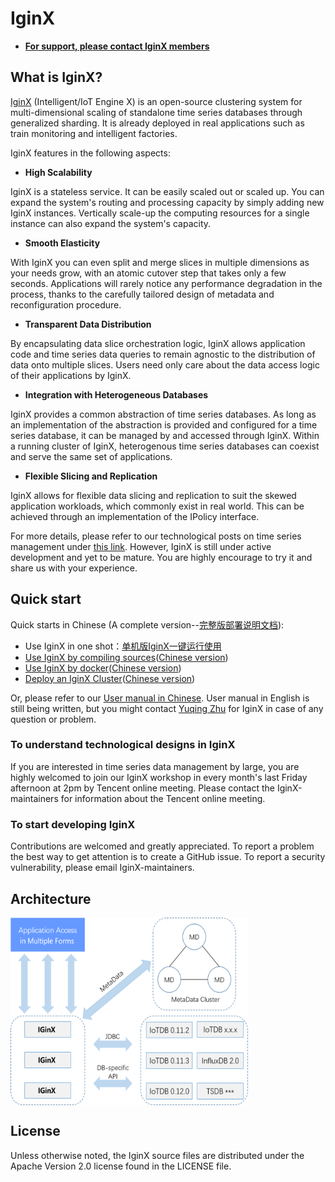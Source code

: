 # IginX

- [**For support, please contact IginX members**](mailto:TSIginX@gmail.com)

## What is IginX?

[IginX](https://github.com/thulab/IginX) (Intelligent/IoT Engine X) is an open-source clustering
system for multi-dimensional scaling of standalone time series databases through generalized
sharding. It is already deployed in real applications such as train monitoring and intelligent factories.

IginX features in the following aspects:

- __High Scalability__

IginX is a stateless service. It can be easily scaled out or scaled up. You can expand the system's
routing and processing capacity by simply adding new IginX instances. Vertically scale-up the
computing resources for a single instance can also expand the system's capacity.

- __Smooth Elasticity__

With IginX you can even split and merge slices in multiple dimensions as your needs grow, with an
atomic cutover step that takes only a few seconds. Applications will rarely notice any performance
degradation in the process, thanks to the carefully tailored design of metadata and reconfiguration
procedure.

- __Transparent Data Distribution__

By encapsulating data slice orchestration logic, IginX allows application code and time series data
queries to remain agnostic to the distribution of data onto multiple slices. Users need only care
about the data access logic of their applications by IginX.

- __Integration with Heterogeneous Databases__

IginX provides a common abstraction of time series databases. As long as an implementation of the
abstraction is provided and configured for a time series database, it can be managed by and accessed
through IginX. Within a running cluster of IginX, heterogenous time series databases can coexist and
serve the same set of applications.

- __Flexible Slicing and Replication__

IginX allows for flexible data slicing and replication to suit the skewed application workloads,
which commonly exist in real world. This can be achieved through an implementation of the IPolicy
interface.

For more details, please refer to our technological posts on time series management
under [this link](https://github.com/thulab/IginX/wiki). However, IginX is still under active
development and yet to be mature. You are highly encourage to try it and share us with your
experience.

## Quick start

Quick starts in Chinese (A complete version--[完整版部署说明文档](./docs/quickStarts/IginXManual.md)): 

- Use IginX in one shot：[单机版IginX一键运行使用](./docs/quickStarts/IginXInOneShot.md)
- [Use IginX by compiling sources](./docs/quickStarts/IginXBySource-EnglishVersion.md)([Chinese version](./docs/quickStarts/IginXBySource.md))
- [Use IginX by docker](./docs/quickStarts/IginXByDocker-EnglishVersion.md)([Chinese version](./docs/quickStarts/IginXByDocker.md))
- [Deploy an IginX Cluster](./docs/quickStarts/IginXCluster-EnglishVersion.md)([Chinese version](./docs/quickStarts/IginXCluster.md))

Or, please refer to our [User manual in Chinese](./docs/pdf/userManualC.pdf). User manual in English is
still being written, but you might contact [Yuqing Zhu](zhuyuqing@tsinghua.edu.cn) for IginX in case of any question or problem.

### To understand technological designs in IginX

If you are interested in time series data management by large, you are highly welcomed to join our
IginX workshop in every month's last Friday afternoon at 2pm by Tencent online meeting. Please
contact the IginX-maintainers for information about the Tencent online meeting.

### To start developing IginX

Contributions are welcomed and greatly appreciated. To report a problem the best way to get
attention is to create a GitHub issue. To report a security vulnerability, please email
IginX-maintainers.

## Architecture

<img src="https://github.com/thulab/IginX/blob/main/docs/images/cluster_arch.png" width = "380" height = "300" alt="IginX cluster architecture" align=center />

## License

Unless otherwise noted, the IginX source files are distributed under the Apache Version 2.0 license
found in the LICENSE file.
